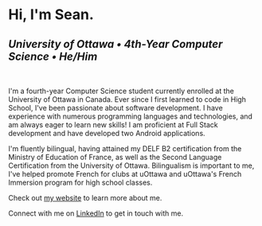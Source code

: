 # Hi, I'm Sean.

## *University of Ottawa • 4th-Year Computer Science • He/Him* 
<br>

I'm a fourth-year Computer Science student currently enrolled at the University of Ottawa in Canada. Ever since I first learned to code in High School, I've been passionate about software development. I have experience with numerous programming languages and technologies, and am always eager to learn new skills! I am proficient at Full Stack development and have developed two Android applications.

I'm fluently bilingual, having attained my DELF B2 certification from the Ministry of Education of France, as well as the Second Language Certification from the University of Ottawa. Bilingualism is important to me, I've helped promote French for clubs at uOttawa and uOttawa's French Immersion program for high school classes.

Check out <a href="https://seanstilwell.ca">my website</a> to learn more about me.

Connect with me on <a href="https://www.linkedin.com/in/sean-stilwell/">LinkedIn</a> to get in touch with me.